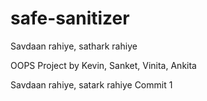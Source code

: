 # safe-sanitizer

Savdaan rahiye, sathark rahiye

OOPS Project by Kevin, Sanket, Vinita, Ankita

Savdaan rahiye, satark rahiye
Commit 1

